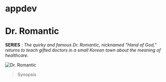# appdev
# Dr. Romantic
**SERIES**
: *The quirky and famous Dr. Romantic, nicknamed "Hand of God," returns to teach gifted doctors in a small Korean town about the meaning of healthcare.*

![Dr. Romantic](https://upload.wikimedia.org/wikipedia/en/thumb/4/4a/Dr._Romantic_3_poster.jpg/300px-Dr._Romantic_3_poster.jpg)

> Synopsis

